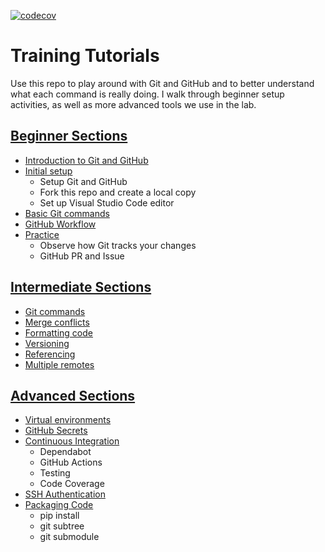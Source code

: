 [![codecov](https://codecov.io/gh/djmcgregor/training/branch/main/graph/badge.svg?token=E97NPUSQ5D)](https://codecov.io/gh/djmcgregor/training)

# Training Tutorials

Use this repo to play around with Git and GitHub and to better understand what each command is really doing. I walk through beginner setup activities, as well as more advanced tools we use in the lab.

## [Beginner Sections](./modules/beginner.md)
- [Introduction to Git and GitHub](./modules/beginner.md#introduction)
- [Initial setup](./modules/beginner.md#initial-setup)
    - Setup Git and GitHub
    - Fork this repo and create a local copy
    - Set up Visual Studio Code editor
- [Basic Git commands](./modules/beginner.md#git-commands)
- [GitHub Workflow](./modules/beginner.md#github-workflow)
- [Practice](./modules/beginner.md#practice)
    - Observe how Git tracks your changes
    - GitHub PR and Issue

## [Intermediate Sections](./modules/intermediate.md)
- [Git commands](./modules/intermediate.md#git-commands)
- [Merge conflicts](./modules/intermediate.md#merge-conflicts)
- [Formatting code](./modules/intermediate.md#formatting-code)
- [Versioning](./modules/intermediate.md#versioning)
- [Referencing](./modules/intermediate.md#referencing)
- [Multiple remotes](./modules/intermediate.md#multiple-remotes)

## [Advanced Sections](./modules/advanced.md)
- [Virtual environments](./modules/advanced.md#virtual-environment)
- [GitHub Secrets](./modules/advanced.md#github-secrets)
- [Continuous Integration](./modules/advanced.md#continuous-integration)
    - Dependabot
    - GitHub Actions
    - Testing
    - Code Coverage
- [SSH Authentication](./modules/advanced.md#ssh-authentication)
- [Packaging Code](./modules/advanced.md#packaging-code)
    - pip install
    - git subtree
    - git submodule
